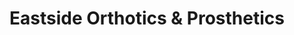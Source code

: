 ---
title: "Eastside Orthotics & Prosthetics"
url: /portland/eastside-orthotics-and-prosthetics/
shop: medical supply
---